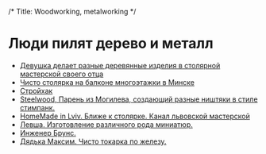 /*
Title: Woodworking, metalworking
*/


Люди пилят дерево и металл
=========================

+ [Девушка делает разные деревянные изделия в столярной мастерской своего отца](https://www.youtube.com/channel/UCuds-PJp_5QELapT_2xfgzw)
+ [Чисто столярка на балконе многоэтажки в Минске](https://www.youtube.com/channel/UCpRd7l14U_MnFHwmlrCTIsQ)
+ [Стройхак](https://www.youtube.com/channel/UCwUpm_nu8RpDFtc72w6oy-Q)
+ [Steelwood, Парень из Могилева, создающий разные ништяки в стиле стимпанк.](https://www.youtube.com/channel/UCTpxthLF5mGs1FlefDjyBqw)
+ [HomeMade in Lviv. Ближе к столярке. Канал львовской мастерской](https://www.youtube.com/channel/UC4jLoXeW0KovdJKA5itFDSA)
+ [Левша. Изготовление различного рода миниатюр.](https://www.youtube.com/channel/UCQpBYQ0FkiKQju94WX1yveQ)
+ [Инженер Брунс.](https://www.youtube.com/channel/UCRMxcpgVb1Lo4r5tiRQkjkA)
+ [Дядька Максим. Чисто токарка по железу.](https://www.youtube.com/channel/UCn-1GFkSExeLeDnY-PuAeGw)



